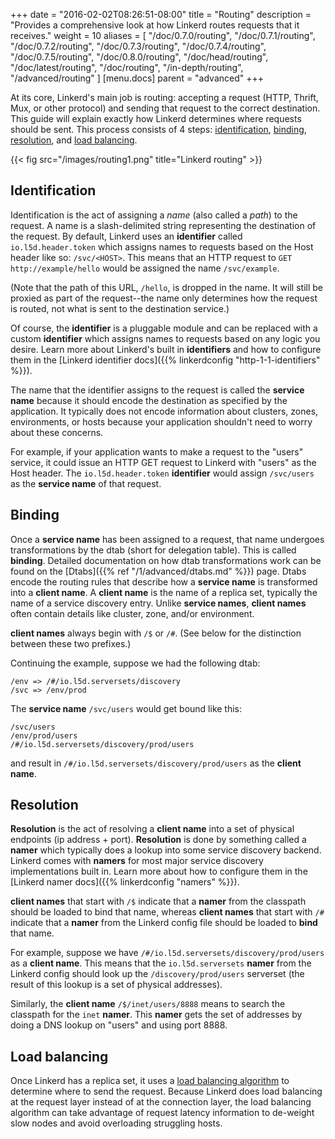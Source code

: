 +++
date = "2016-02-02T08:26:51-08:00"
title = "Routing"
description = "Provides a comprehensive look at how Linkerd routes requests that it receives."
weight = 10
aliases = [
  "/doc/0.7.0/routing",
  "/doc/0.7.1/routing",
  "/doc/0.7.2/routing",
  "/doc/0.7.3/routing",
  "/doc/0.7.4/routing",
  "/doc/0.7.5/routing",
  "/doc/0.8.0/routing",
  "/doc/head/routing",
  "/doc/latest/routing",
  "/doc/routing",
  "/in-depth/routing",
  "/advanced/routing"
]
[menu.docs]
  parent = "advanced"
+++

At its core, Linkerd's main job is routing: accepting a request (HTTP, Thrift,
Mux, or other protocol) and sending that request to the correct destination.
This guide will explain exactly how Linkerd determines where requests should be
sent.  This process consists of 4 steps: [identification](#identification),
[binding](#binding), [resolution](#resolution), and
[load balancing](#load-balancing).

{{< fig src="/images/routing1.png" title="Linkerd routing" >}}

## Identification

Identification is the act of assigning a *name* (also called a *path*) to the
request.  A name is a slash-delimited string representing the destination of
the request.  By default, Linkerd uses an **identifier** called
`io.l5d.header.token` which assigns names to requests based on the Host header
like so: `/svc/<HOST>`.  This means that an HTTP request to
`GET http://example/hello` would be assigned the name `/svc/example`.

(Note that the path of this URL, `/hello`, is dropped in the name. It will still
be proxied as part of the request--the name only determines how the request is
routed, not what is sent to the destination service.)

Of course, the
**identifier** is a pluggable module and can be replaced with a custom
**identifier** which assigns names to requests based on any logic you desire.
Learn more about Linkerd's built in **identifiers** and how to configure them
in the [Linkerd identifier docs]({{% linkerdconfig "http-1-1-identifiers" %}}).

The name that the identifier assigns to the request is called the **service
name** because it should encode the destination as specified by the application.
It typically does not encode information about clusters, zones, environments,
or hosts because your application shouldn't need to worry about these concerns.

For example, if your application wants to make a request to the "users" service,
it could issue an HTTP GET request to Linkerd with "users" as the Host header.
The `io.l5d.header.token` **identifier** would assign `/svc/users` as
the **service name** of that request.

## Binding

Once a **service name** has been assigned to a request, that name undergoes
transformations by the dtab (short for delegation table).  This is called
**binding**.  Detailed documentation on how dtab transformations work can be
found on the [Dtabs]({{% ref "/1/advanced/dtabs.md" %}}) page.  Dtabs encode the
routing rules that describe how a **service name** is transformed into a
**client name**.  A **client name** is the name of a replica set,
typically the name of a service discovery entry.  Unlike **service names**,
**client names** often contain details like cluster, zone, and/or environment.

**client names** always begin with `/$` or `/#`.  (See below for the
distinction between these two prefixes.)

Continuing the example, suppose we had the following dtab:

```dtab
/env => /#/io.l5d.serversets/discovery
/svc => /env/prod
```

The **service name** `/svc/users` would get bound like this:

```dtab
/svc/users
/env/prod/users
/#/io.l5d.serversets/discovery/prod/users
```

and result in `/#/io.l5d.serversets/discovery/prod/users` as the **client
name**.

## Resolution

**Resolution** is the act of resolving a **client name** into a set of physical
endpoints (ip address + port).  **Resolution** is done by something called a
**namer** which typically does a lookup into some service discovery backend.
Linkerd comes with **namers** for most major service discovery implementations
built in. Learn more about how to configure them in the [Linkerd namer docs]({{%
linkerdconfig "namers" %}}).

**client names** that start with `/$` indicate that a **namer** from the
classpath should be loaded to bind that name, whereas **client names** that
start with `/#` indicate that a **namer** from the Linkerd config file should be
loaded to **bind** that name.

For example, suppose we have `/#/io.l5d.serversets/discovery/prod/users` as a
**client name**.  This means that the `io.l5d.serversets` **namer** from the
Linkerd config should look up the `/discovery/prod/users` serverset (the result
of this lookup is a set of physical addresses).

Similarly, the **client name** `/$/inet/users/8888` means to search the
classpath for the `inet` **namer**.  This **namer** gets the set of addresses by
doing a DNS lookup on "users" and using port 8888.

## Load balancing

Once Linkerd has a replica set, it uses a
[load balancing algorithm](https://blog.buoyant.io/2016/03/16/beyond-round-robin-load-balancing-for-latency/)
to determine where to send the request.  Because Linkerd does load balancing at
the request layer instead of at the connection layer, the load balancing
algorithm can take advantage of request latency information to de-weight slow
nodes and avoid overloading struggling hosts.
